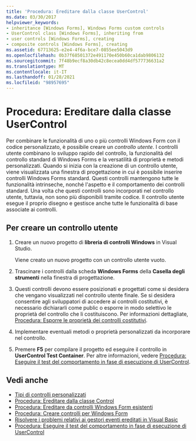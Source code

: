 ```yaml
---
title: 'Procedura: Ereditare dalla classe UserControl'
ms.date: 03/30/2017
helpviewer_keywords:
- inheritance [Windows Forms], Windows Forms custom controls
- UserControl class [Windows Forms], inheriting from
- user controls [Windows Forms], creating
- composite controls [Windows Forms], creating
ms.assetid: 67713625-e2e4-4f6a-bce7-0855ee5043d9
ms.openlocfilehash: 0b37f68501372e491170e450b60ca1dab9806132
ms.sourcegitcommit: 7f48b9ecf8a30db42c8ecea0dd4df577736631a2
ms.translationtype: MT
ms.contentlocale: it-IT
ms.lasthandoff: 01/28/2021
ms.locfileid: "98957695"
---
```

# <a name="how-to-inherit-from-the-usercontrol-class"></a>Procedura: Ereditare dalla classe UserControl

Per combinare le funzionalità di uno o più controlli Windows Form con il codice personalizzato, è possibile creare un *controllo utente*. I controlli utente combinano lo sviluppo rapido del controllo, la funzionalità del controllo standard di Windows Forms e la versatilità di proprietà e metodi personalizzati. Quando si inizia con la creazione di un controllo utente, viene visualizzata una finestra di progettazione in cui è possibile inserire controlli Windows Forms standard. Questi controlli mantengono tutte le funzionalità intrinseche, nonché l'aspetto e il comportamento dei controlli standard. Una volta che questi controlli sono incorporati nel controllo utente, tuttavia, non sono più disponibili tramite codice. Il controllo utente esegue il proprio disegno e gestisce anche tutte le funzionalità di base associate ai controlli.

## <a name="to-create-a-user-control"></a>Per creare un controllo utente

1. Creare un nuovo progetto di **libreria di controlli Windows** in Visual Studio.

   Viene creato un nuovo progetto con un controllo utente vuoto.

2. Trascinare i controlli dalla scheda **Windows Forms** della **Casella degli strumenti** nella finestra di progettazione.

3. Questi controlli devono essere posizionati e progettati come si desidera che vengano visualizzati nel controllo utente finale. Se si desidera consentire agli sviluppatori di accedere ai controlli costitutivi, è necessario dichiararli come public o esporre in modo selettivo le proprietà del controllo che li costituiscono. Per informazioni dettagliate, [Procedura: Esporre le proprietà dei controlli costitutivi](how-to-expose-properties-of-constituent-controls.md).

4. Implementare eventuali metodi o proprietà personalizzati da incorporare nel controllo.

5. Premere **F5** per compilare il progetto ed eseguire il controllo in **UserControl Test Container**. Per altre informazioni, vedere [Procedura: Eseguire il test del comportamento in fase di esecuzione di UserControl](how-to-test-the-run-time-behavior-of-a-usercontrol.md).

## <a name="see-also"></a>Vedi anche

- [Tipi di controlli personalizzati](varieties-of-custom-controls.md)
- [Procedura: Ereditare dalla classe Control](how-to-inherit-from-the-control-class.md)
- [Procedura: Ereditare da controlli Windows Form esistenti](how-to-inherit-from-existing-windows-forms-controls.md)
- [Procedura: Creare controlli per Windows Form](how-to-author-controls-for-windows-forms.md)
- [Risolvere i problemi relativi ai gestori eventi ereditati in Visual Basic](/dotnet/visual-basic/programming-guide/language-features/events/troubleshooting-inherited-event-handlers)
- [Procedura: Eseguire il test del comportamento in fase di esecuzione di UserControl](how-to-test-the-run-time-behavior-of-a-usercontrol.md)
